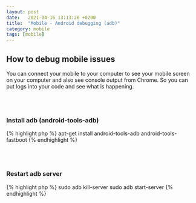 ```yaml
---
layout: post
date:   2021-04-16 13:13:26 +0200
title:  "Mobile - Android debugging (adb)"
category: mobile
tags: [mobile]
---
```




<h2>How to debug mobile issues</h2>
You can connect your mobile to your computer to see your mobile screen on your computer and also see console output from Chrome. So you can put logs into your code and see what is happening.

<br /><br />
<h3>Install adb (android-tools-adb)</h3>

{% highlight php %}
apt-get install android-tools-adb android-tools-fastboot
{% endhighlight %}

<br /><br />


<h3>Restart adb server</h3>
{% highlight php %}
sudo adb kill-server
sudo adb start-server
{% endhighlight %}

